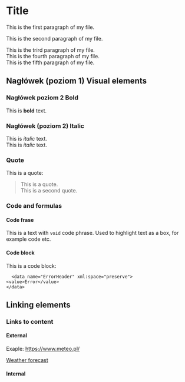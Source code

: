 # Title
This is the first paragraph of my file.

This is the second paragraph of my file.

This is the trird paragraph of my file.  
This is the fourth paragraph of my file.  
This is the fifth paragraph of my file.

## Nagłówek (poziom 1) Visual elements

### Nagłówek poziom 2 Bold

This is **bold** text.

### Nagłówek (poziom 2) Italic

This is *italic* text.  
This is *italic* text.

### Quote

This is a quote:
> This is a quote.  
 This is a second quote.

 ### Code and formulas

#### Code frase

This is a text with `void` code phrase. Used to highlight text as a box, for example code etc.

#### Code block

This is a code block:

```
  <data name="ErrorHeader" xml:space="preserve">
<value>Error</value>
</data>
 ```

 ## Linking elements

 ### Links to content

 #### External

 Exaple: https://www.meteo.pl/
 
 [Weather forecast](https://www.meteo.pl/)

 #### Internal

 



 

